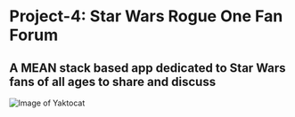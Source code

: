 # Project-4: Star Wars Rogue One Fan Forum

## A MEAN stack based app dedicated to Star Wars fans of all ages to share and discuss

![Image of Yaktocat](https://octodex.github.com/images/yaktocat.png)
